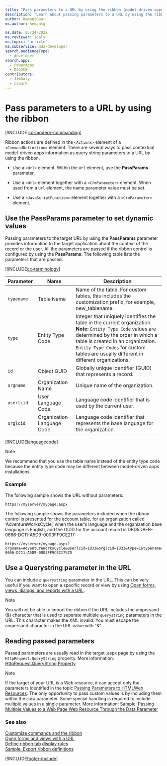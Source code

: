 ```yaml
---
title: "Pass parameters to a URL by using the ribbon (model-driven apps) | Microsoft Docs" # Intent and product brand in a unique string of 43-59 chars including spaces
description: "Learn about passing parameters to a URL by using the ribbon" # 115-145 characters including spaces. This abstract displays in the search result.
author: HemantGaur
ms.author: hemantg

ms.date: 05/24/2022
ms.reviewer: jdaly
ms.topic: "article"
ms.subservice: mda-developer
search.audienceType: 
  - developer
search.app: 
  - PowerApps
  - D365CE
contributors: 
  - JimDaly
  - caburk
---
```

# Pass parameters to a URL by using the ribbon

[!INCLUDE [cc-modern-commanding](../data-platform/includes/cc-modern-commanding.md)]

Ribbon actions are defined in the `<Actions>` element of a `<CommandDefinition>` element. There are several ways to pass contextual model-driven apps information as query string parameters to a URL by using the ribbon.  
  
-   Use a `<Url>` element. Within the `Url` element, use the **PassParams** parameter.  
  
-   Use a `<Url>` element together with a `<CrmParameter>` element. When used from a `Url` element, the name parameter value must be set.  
  
-   Use a `<JavaScriptFunction>` element together with a `<CrmParameter>` element.  
  
## Use the PassParams parameter to set dynamic values  

 Passing parameters to the target URL by using the **PassParams** parameter provides information to the target application about the context of the record or the user. All the parameters are passed if the ribbon control is configured by using the **PassParams**. The following table lists the parameters that are passed.  

[!INCLUDE[cc-terminology](../data-platform/includes/cc-terminology.md)]

|Parameter|Name|Description|  
|---------------|----------|-----------------|  
|`typename`|Table Name|Name of the table. For custom tables, this includes the customization prefix, for example, new_tablename.|  
|`type`|Entity Type Code|Integer that uniquely identifies the table in the current organization. **Note:**  `Entity Type Code` values are determined by the order in which a table is created in an organization. `Entity Type Codes` for custom tables are usually different in different organizations.|  
|`id`|Object GUID|Globally unique identifier (GUID) that represents a record.|  
|`orgname`|Organization Name|Unique name of the organization.|  
|`userlcid`|User Language Code|Language code identifier that is used by the current user.|  
|`orglcid`|Organization Language Code|Language code identifier that represents the base language for the organization.|  
  
[!INCLUDE[languagecode](../../includes/languagecode.md)]
  
> [!NOTE]
>  We recommend that you use the table name instead of the entity type code because the entity type code may be different between model-driven apps installations.  
  
### Example  
 The following sample shows the URL without parameters:  
  
```  
https://myserver/mypage.aspx  
```  
  
 The following sample shows the parameters included when the ribbon control is presented for the account table, for an organization called ‘AdventureWorksCycle’, when the user’s language and the organization base language is English, and the GUID for the account record is DBD5DBFB-0666-DC11-A5D9-0003FF9CE217:  
  
```  
https://myserver/mypage.aspx?orgname=AdventureWorksCycle&userlcid=1033&orglcid=1033&type=1&typename=account&id=%7BDBD5DBFB-0666-DC11-A5D9-0003FF9CE217%7D  
```  
  
## Use a Querystring parameter in the URL  
 You can include a `querystring` parameter in the URL. This can be very useful if you want to open a specific record or view by using [Open forms, views, dialogs, and reports with a URL](open-forms-views-dialogs-reports-url.md).  
  
> [!NOTE]
>  You will not be able to import the ribbon if the URL includes the ampersand (&) character that is used to separate multiple `querystring` parameters in the URL. This character makes the XML invalid. You must escape the ampersand character in the URL value with "&amp;".  
  
## Reading passed parameters  
 Passed parameters are usually read in the target .aspx page by using the `HttpRequest.QueryString` property. More information: [HttpRequest.QueryString Property](/dotnet/api/system.web.httprequest.querystring)  
  
> [!NOTE]
>  If the target of your URL is a Web resource, it can accept only the parameters identified in the topic [Passing Parameters to HTMLWeb Resources](webpage-html-web-resources.md#BKMK_PassingParametersToWebResources). The only opportunity to pass custom values is by including them within the `data` parameter. Some special handling is required to include multiple values in a single parameter. More information: [Sample: Passing Multiple Values to a Web Page Web Resource Through the Data Parameter](sample-pass-multiple-values-web-resource-through-data-parameter.md)  
  
### See also

 [Customize commands and the ribbon](customize-commands-ribbon.md)   
 [Open forms and views with a URL](open-forms-views-dialogs-reports-url.md)    
 [Define ribbon tab display rules](define-ribbon-tab-display-rules.md)   
 [Sample: Export ribbon definitions](sample-export-ribbon-definitions.md)




[!INCLUDE[footer-include](../../includes/footer-banner.md)]